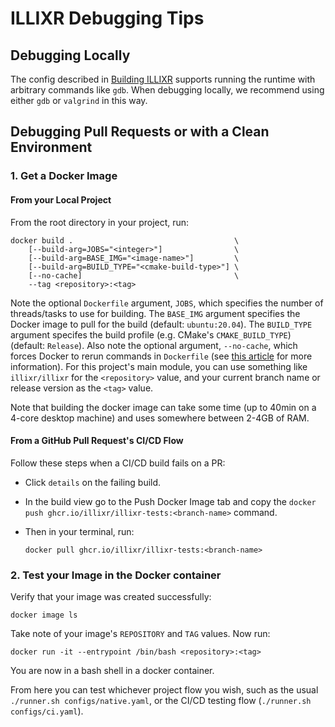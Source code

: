 # ILLIXR Debugging Tips


## Debugging Locally
The config described in [Building ILLIXR][10] supports running the runtime with
    arbitrary commands like `gdb`.
When debugging locally, we recommend using either `gdb` or `valgrind` in this way.

## Debugging Pull Requests or with a Clean Environment
### 1. Get a Docker Image
#### From your Local Project
From the root directory in your project, run:

<!--- language: lang-shell -->
    docker build .                                    \
        [--build-arg=JOBS="<integer>"]                \
        [--build-arg=BASE_IMG="<image-name>"]         \
        [--build-arg=BUILD_TYPE="<cmake-build-type>"] \
        [--no-cache]                                  \
        --tag <repository>:<tag>

Note the optional `Dockerfile` argument, `JOBS`, which specifies the number of
    threads/tasks to use for building.
The `BASE_IMG` argument specifies the Docker image to pull for
    the build (default: `ubuntu:20.04`).
The `BUILD_TYPE` argument specifes the build profile (e.g. CMake's `CMAKE_BUILD_TYPE`)
    (default: `Release`).
Also note the optional argument, `--no-cache`, which forces Docker to rerun commands in `Dockerfile`
    (see [this article][1] for more information).
For this project's main module, you can use something like `illixr/illixr` for the `<repository>` value,
    and your current branch name or release version as the `<tag>` value.

Note that building the docker image can take some time (up to 40min on a 4-core desktop machine)
    and uses somewhere between 2-4GB of RAM.

#### From a GitHub Pull Request's CI/CD Flow
Follow these steps when a CI/CD build fails on a PR:

-   Click `details` on the failing build.

-   In the build view go to the Push Docker Image tab and copy
        the `docker push ghcr.io/illixr/illixr-tests:<branch-name>` command.

-   Then in your terminal, run:

    <!--- language: lang-shell -->

        docker pull ghcr.io/illixr/illixr-tests:<branch-name>

### 2. Test your Image in the Docker container
Verify that your image was created successfully:

<!--- language: lang-shell -->
    docker image ls

Take note of your image's `REPOSITORY` and `TAG` values.
Now run:

<!--- language: lang-shell -->
    docker run -it --entrypoint /bin/bash <repository>:<tag>

You are now in a bash shell in a docker container.

From here you can test whichever project flow you wish, such as the usual
    `./runner.sh configs/native.yaml`,
    or the CI/CD testing flow (`./runner.sh configs/ci.yaml`).


[//]: # (- References -)

[1]:    https://www.baeldung.com/linux/docker-build-cache

[//]: # (- Internal -)

[10]:   building_illixr.md
[11]:   glossary.md#runner
